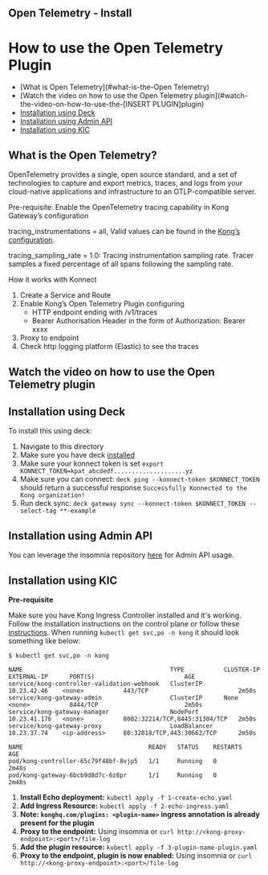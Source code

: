 ## Open Telemetry - Install


# How to use the Open Telemetry Plugin

- [What is Open Telemetry](#what-is-the-Open Telemetry)
- [Watch the video on how to use the Open Telemetry plugin](#watch-the-video-on-how-to-use-the-[INSERT PLUGIN]plugin) 
- [Installation using Deck](./plugins/open-telemetry/plugins/open-telemetry/kong.yaml)
- [Installation using Admin API](Installation-using-Admin-API)
- [Installation using KIC](Installation-using-KIC)

## What is the Open Telemetry?

OpenTelemetry provides a single, open source standard, and a set of technologies to capture and export metrics, traces, and logs from your cloud-native applications and infrastructure to an OTLP-compatible server.

Pre-requisite: Enable the OpenTelemetry tracing capability in Kong Gateway’s configuration

tracing_instrumentations = all, Valid values can be found in the [Kong’s configuration](https://docs.konghq.com/gateway/latest/reference/configuration/#tracing_instrumentations).
 
tracing_sampling_rate = 1.0: Tracing instrumentation sampling rate. Tracer samples a fixed percentage of all spans following the sampling rate.

How it works with Konnect

1. Create a Service and Route
2. Enable Kong’s Open Telemetry Plugin configuring
   -  HTTP endpoint ending with /v1/traces
   -  Bearer Authorisation Header in the form of Authorization: Bearer xxxx 
3. Proxy to endpoint
4. Check http logging platform (Elastic) to see the traces



## Watch the video on how to use the Open Telemetry plugin

<!--
[![First [PLUGIN NAME]](./images/activate.png)](https://youtu.be/ "First [PLUGIN NAME]")
-->

## Installation using Deck

To install this using deck:

1. Navigate to this directory
2. Make sure you have deck [installed](https://docs.konghq.com/deck/latest/installation/)
3. Make sure your konnect token is set `export KONNECT_TOKEN=kpat_abcdedf....................yz`
4. Make sure you can connect: `deck ping --konnect-token $KONNECT_TOKEN` should return a successful response `Successfully Konnected to the Kong organization!`
5. Run deck sync: `deck gateway sync --konnect-token $KONNECT_TOKEN --select-tag **-example`

## Installation using Admin API

You can leverage the insomnia repository [here](https://github.com/irishtek-solutions/kong-konnect-inso) for Admin API usage.

## Installation using KIC


**Pre-requisite**

Make sure you have Kong Ingress Controller installed and it's working. Follow the installation instructions on the control plane or follow these [instructions](../../install/kic-install/). When running  `kubectl get svc,po -n kong` it should look something like below:

```
$ kubectl get svc,po -n kong

NAME                                         TYPE           CLUSTER-IP     EXTERNAL-IP      PORT(S)                         AGE
service/kong-controller-validation-webhook   ClusterIP      10.23.42.46    <none>           443/TCP                         2m50s
service/kong-gateway-admin                   ClusterIP      None           <none>           8444/TCP                        2m50s
service/kong-gateway-manager                 NodePort       10.23.41.176   <none>           8002:32214/TCP,8445:31304/TCP   2m50s
service/kong-gateway-proxy                   LoadBalancer   10.23.37.74    <ip-address>     80:32018/TCP,443:30662/TCP      2m50s

NAME                                   READY   STATUS    RESTARTS   AGE
pod/kong-controller-65c79f48bf-8vjp5   1/1     Running   0          2m48s
pod/kong-gateway-6bcb9d8d7c-6z8pr      1/1     Running   0          2m48s
```

1. **Install Echo deployment:** `kubectl apply -f 1-create-echo.yaml`
2. **Add Ingress Resource:** `kubectl apply -f 2-echo-ingress.yaml` 
3. **Note: `konghq.com/plugins: <plugin-name>` ingress annotation is already present for the plugin**
4. **Proxy to the endpoint:** Using insomnia or `curl http://<kong-proxy-endpoint>:<port>/file-log`
5. **Add the plugin resource:** `kubectl apply -f 3-plugin-name-plugin.yaml`
6. **Proxy to the endpoint, plugin is now enabled:** Using insomnia or `curl http://<kong-proxy-endpoint>:<port>/file-log`
